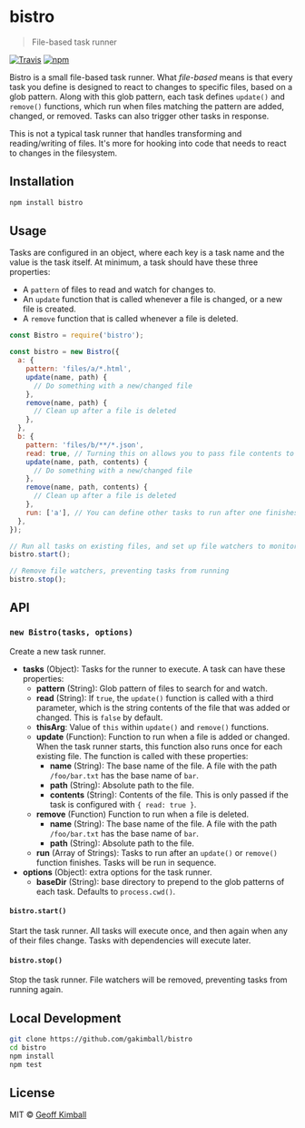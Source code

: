 # bistro

> File-based task runner

[![Travis](https://img.shields.io/travis/gakimball/bistro.svg?maxAge=2592000)](https://travis-ci.org/gakimball/bistro) [![npm](https://img.shields.io/npm/v/bistro.svg?maxAge=2592000)](https://www.npmjs.com/package/bistro)

Bistro is a small file-based task runner. What _file-based_ means is that every task you define is designed to react to changes to specific files, based on a glob pattern. Along with this glob pattern, each task defines `update()` and `remove()` functions, which run when files matching the pattern are added, changed, or removed. Tasks can also trigger other tasks in response.

This is not a typical task runner that handles transforming and reading/writing of files. It's more for hooking into code that needs to react to changes in the filesystem.

## Installation

```bash
npm install bistro
```

## Usage

Tasks are configured in an object, where each key is a task name and the value is the task itself. At minimum, a task should have these three properties:

- A `pattern` of files to read and watch for changes to.
- An `update` function that is called whenever a file is changed, or a new file is created.
- A `remove` function that is called whenever a file is deleted.

```js
const Bistro = require('bistro');

const bistro = new Bistro({
  a: {
    pattern: 'files/a/*.html',
    update(name, path) {
      // Do something with a new/changed file
    },
    remove(name, path) {
      // Clean up after a file is deleted
    },
  },
  b: {
    pattern: 'files/b/**/*.json',
    read: true, // Turning this on allows you to pass file contents to the below functions
    update(name, path, contents) {
      // Do something with a new/changed file
    },
    remove(name, path, contents) {
      // Clean up after a file is deleted
    },
    run: ['a'], // You can define other tasks to run after one finishes
  },
});

// Run all tasks on existing files, and set up file watchers to monitor for changes
bistro.start();

// Remove file watchers, preventing tasks from running
bistro.stop();
```

## API

### `new Bistro(tasks, options)`

Create a new task runner.

- **tasks** (Object): Tasks for the runner to execute. A task can have these properties:
  - **pattern** (String): Glob pattern of files to search for and watch.
  - **read** (String): If `true`, the `update()` function is called with a third parameter, which is the string contents of the file that was added or changed. This is `false` by default.
  - **thisArg**: Value of `this` within `update()` and `remove()` functions.
  - **update** (Function): Function to run when a file is added or changed. When the task runner starts, this function also runs once for each existing file. The function is called with these properties:
    - **name** (String): The base name of the file. A file with the path `/foo/bar.txt` has the base name of `bar`.
    - **path** (String): Absolute path to the file.
    - **contents** (String): Contents of the file. This is only passed if the task is configured with `{ read: true }`.
  - **remove** (Function) Function to run when a file is deleted.
    - **name** (String): The base name of the file. A file with the path `/foo/bar.txt` has the base name of `bar`.
    - **path** (String): Absolute path to the file.
  - **run** (Array of Strings): Tasks to run after an `update()` or `remove()` function finishes. Tasks will be run in sequence.
- **options** (Object): extra options for the task runner.
  - **baseDir** (String): base directory to prepend to the glob patterns of each task. Defaults to `process.cwd()`.

#### `bistro.start()`

Start the task runner. All tasks will execute once, and then again when any of their files change. Tasks with dependencies will execute later.

#### `bistro.stop()`

Stop the task runner. File watchers will be removed, preventing tasks from running again.

## Local Development

```bash
git clone https://github.com/gakimball/bistro
cd bistro
npm install
npm test
```

## License

MIT &copy; [Geoff Kimball](http://geoffkimball.com)
